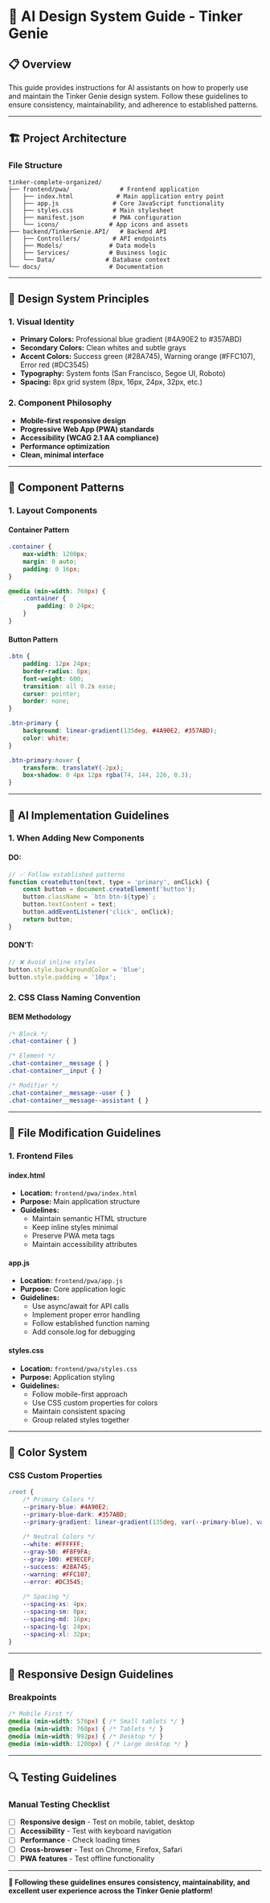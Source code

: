 # 🎨 AI Design System Guide - Tinker Genie

## 📋 **Overview**

This guide provides instructions for AI assistants on how to properly use and maintain the Tinker Genie design system. Follow these guidelines to ensure consistency, maintainability, and adherence to established patterns.

---

## 🏗️ **Project Architecture**

### **File Structure**
```
tinker-complete-organized/
├── frontend/pwa/              # Frontend application
│   ├── index.html            # Main application entry point
│   ├── app.js               # Core JavaScript functionality
│   ├── styles.css           # Main stylesheet
│   ├── manifest.json        # PWA configuration
│   └── icons/              # App icons and assets
├── backend/TinkerGenie.API/   # Backend API
│   ├── Controllers/         # API endpoints
│   ├── Models/             # Data models
│   ├── Services/           # Business logic
│   └── Data/              # Database context
└── docs/                   # Documentation
```

---

## 🎨 **Design System Principles**

### **1. Visual Identity**
- **Primary Colors:** Professional blue gradient (#4A90E2 to #357ABD)
- **Secondary Colors:** Clean whites and subtle grays
- **Accent Colors:** Success green (#28A745), Warning orange (#FFC107), Error red (#DC3545)
- **Typography:** System fonts (San Francisco, Segoe UI, Roboto)
- **Spacing:** 8px grid system (8px, 16px, 24px, 32px, etc.)

### **2. Component Philosophy**
- **Mobile-first responsive design**
- **Progressive Web App (PWA) standards**
- **Accessibility (WCAG 2.1 AA compliance)**
- **Performance optimization**
- **Clean, minimal interface**

---

## 🧩 **Component Patterns**

### **1. Layout Components**

#### **Container Pattern**
```css
.container {
    max-width: 1200px;
    margin: 0 auto;
    padding: 0 16px;
}

@media (min-width: 768px) {
    .container {
        padding: 0 24px;
    }
}
```

#### **Button Pattern**
```css
.btn {
    padding: 12px 24px;
    border-radius: 8px;
    font-weight: 600;
    transition: all 0.2s ease;
    cursor: pointer;
    border: none;
}

.btn-primary {
    background: linear-gradient(135deg, #4A90E2, #357ABD);
    color: white;
}

.btn-primary:hover {
    transform: translateY(-2px);
    box-shadow: 0 4px 12px rgba(74, 144, 226, 0.3);
}
```

---

## 🎯 **AI Implementation Guidelines**

### **1. When Adding New Components**

#### **DO:**
```javascript
// ✅ Follow established patterns
function createButton(text, type = 'primary', onClick) {
    const button = document.createElement('button');
    button.className = `btn btn-${type}`;
    button.textContent = text;
    button.addEventListener('click', onClick);
    return button;
}
```

#### **DON'T:**
```javascript
// ❌ Avoid inline styles
button.style.backgroundColor = 'blue';
button.style.padding = '10px';
```

### **2. CSS Class Naming Convention**

#### **BEM Methodology**
```css
/* Block */
.chat-container { }

/* Element */
.chat-container__message { }
.chat-container__input { }

/* Modifier */
.chat-container__message--user { }
.chat-container__message--assistant { }
```

---

## 🔧 **File Modification Guidelines**

### **1. Frontend Files**

#### **index.html**
- **Location:** `frontend/pwa/index.html`
- **Purpose:** Main application structure
- **Guidelines:**
  - Maintain semantic HTML structure
  - Keep inline styles minimal
  - Preserve PWA meta tags
  - Maintain accessibility attributes

#### **app.js**
- **Location:** `frontend/pwa/app.js`
- **Purpose:** Core application logic
- **Guidelines:**
  - Use async/await for API calls
  - Implement proper error handling
  - Follow established function naming
  - Add console.log for debugging

#### **styles.css**
- **Location:** `frontend/pwa/styles.css`
- **Purpose:** Application styling
- **Guidelines:**
  - Follow mobile-first approach
  - Use CSS custom properties for colors
  - Maintain consistent spacing
  - Group related styles together

---

## 🎨 **Color System**

### **CSS Custom Properties**
```css
:root {
    /* Primary Colors */
    --primary-blue: #4A90E2;
    --primary-blue-dark: #357ABD;
    --primary-gradient: linear-gradient(135deg, var(--primary-blue), var(--primary-blue-dark));
    
    /* Neutral Colors */
    --white: #FFFFFF;
    --gray-50: #F8F9FA;
    --gray-100: #E9ECEF;
    --success: #28A745;
    --warning: #FFC107;
    --error: #DC3545;
    
    /* Spacing */
    --spacing-xs: 4px;
    --spacing-sm: 8px;
    --spacing-md: 16px;
    --spacing-lg: 24px;
    --spacing-xl: 32px;
}
```

---

## 📱 **Responsive Design Guidelines**

### **Breakpoints**
```css
/* Mobile First */
@media (min-width: 576px) { /* Small tablets */ }
@media (min-width: 768px) { /* Tablets */ }
@media (min-width: 992px) { /* Desktop */ }
@media (min-width: 1200px) { /* Large desktop */ }
```

---

## 🔍 **Testing Guidelines**

### **Manual Testing Checklist**
- [ ] **Responsive design** - Test on mobile, tablet, desktop
- [ ] **Accessibility** - Test with keyboard navigation
- [ ] **Performance** - Check loading times
- [ ] **Cross-browser** - Test on Chrome, Firefox, Safari
- [ ] **PWA features** - Test offline functionality

---

**🎯 Following these guidelines ensures consistency, maintainability, and excellent user experience across the Tinker Genie platform!**
